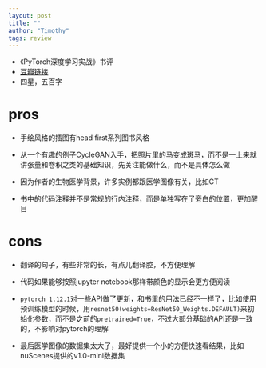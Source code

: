 ```yaml
---
layout: post
title: ""
author: "Timothy"
tags: review 
---
```


- 《PyTorch深度学习实战》书评
- [豆瓣链接](https://book.douban.com/subject/35776474/)
- 四星，五百字

# pros 

- 手绘风格的插图有head first系列图书风格
- 从一个有趣的例子CycleGAN入手，把照片里的马变成斑马，而不是一上来就讲张量和卷积之类的基础知识，先关注能做什么，而不是具体怎么做

- 因为作者的生物医学背景，许多实例都跟医学图像有关，比如CT

- 书中的代码注释并不是常规的行内注释，而是单独写在了旁白的位置，更加醒目

# cons 

- 翻译的句子，有些非常的长，有点儿翻译腔，不方便理解

- 代码如果能够按照jupyter notebook那样带颜色的显示会更方便阅读

- `pytorch 1.12.1`对一些API做了更新，和书里的用法已经不一样了，比如使用预训练模型的时候，用`resnet50(weights=ResNet50_Weights.DEFAULT)`来初始化参数，而不是之前的`pretrained=True`，不过大部分基础的API还是一致的，不影响对pytorch的理解

- 最后医学图像的数据集太大了，最好提供一个小的方便快速看结果，比如nuScenes提供的v1.0-mini数据集 























